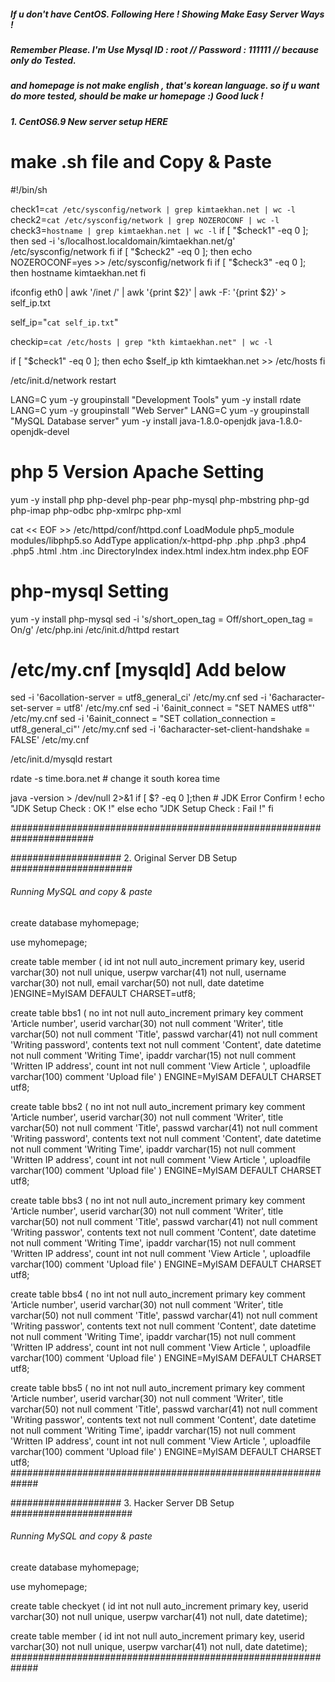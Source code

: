 ##### If u don't have CentOS. Following Here ! Showing Make Easy Server Ways ! #####
##### Remember Please. I'm Use Mysql ID : root // Password : 111111 // because only do Tested. #####
##### and homepage is not make english , that's korean language. so if u want do more tested,  should be make ur homepage :) Good luck ! #####
##### 1. CentOS6.9 New server setup HERE #####
# make .sh file and Copy & Paste

#!/bin/sh

check1=`cat /etc/sysconfig/network | grep kimtaekhan.net | wc -l`
check2=`cat /etc/sysconfig/network | grep NOZEROCONF | wc -l`
check3=`hostname | grep kimtaekhan.net | wc -l`
if [ "$check1" -eq 0 ]; then
        sed -i 's/localhost.localdomain/kimtaekhan.net/g' /etc/sysconfig/network
fi
if [ "$check2" -eq 0 ]; then
        echo NOZEROCONF=yes >> /etc/sysconfig/network
fi
if [ "$check3" -eq 0 ]; then
        hostname kimtaekhan.net
fi

ifconfig eth0 | awk '/inet /' | awk '{print $2}' | awk -F: '{print $2}' > self_ip.txt

self_ip="`cat self_ip.txt`"

checkip=`cat /etc/hosts | grep "kth kimtaekhan.net" | wc -l`

if [ "$check1" -eq 0 ]; then
	echo $self_ip kth kimtaekhan.net >> /etc/hosts
fi

/etc/init.d/network restart

LANG=C yum -y groupinstall "Development Tools"
yum -y install rdate
LANG=C yum -y groupinstall "Web Server"
LANG=C yum -y groupinstall "MySQL Database server"
yum -y install java-1.8.0-openjdk java-1.8.0-openjdk-devel

# php 5 Version Apache Setting
yum -y install php php-devel php-pear php-mysql php-mbstring php-gd php-imap php-odbc php-xmlrpc php-xml

cat << EOF >> /etc/httpd/conf/httpd.conf
LoadModule php5_module modules/libphp5.so 
AddType application/x-httpd-php .php .php3 .php4 .php5 .html .htm .inc 
DirectoryIndex index.html index.htm index.php
EOF

# php-mysql Setting
yum -y install php-mysql
sed -i 's/short\_open\_tag \= Off/short\_open\_tag \= On/g' /etc/php.ini
/etc/init.d/httpd restart

# /etc/my.cnf [mysqld] Add below
sed -i '6acollation-server = utf8_general_ci' /etc/my.cnf
sed -i '6acharacter-set-server = utf8' /etc/my.cnf
sed -i '6ainit_connect = "SET NAMES utf8"' /etc/my.cnf
sed -i '6ainit_connect = "SET collation_connection = utf8_general_ci"' /etc/my.cnf
sed -i '6acharacter-set-client-handshake = FALSE' /etc/my.cnf


/etc/init.d/mysqld restart

rdate -s time.bora.net # change it south korea time

java -version > /dev/null 2>&1
if [ $? -eq 0 ];then # JDK Error Confirm !
    echo "JDK Setup Check : OK !"
else
    echo "JDK Setup Check : Fail !"
fi

#######################################################################


#################### 2. Original Server DB Setup ######################
###### Running MySQL and copy & paste ######
create database myhomepage;

use myhomepage;

create table member (
 id int not null auto_increment primary key,
 userid varchar(30) not null unique,
 userpw varchar(41) not null,
 username varchar(30) not null,
 email varchar(50) not null,
 date datetime
)ENGINE=MyISAM DEFAULT CHARSET=utf8;

create table bbs1 (
no       int not null auto_increment primary key comment 'Article number',
userid   varchar(30) not null comment 'Writer', 
title    varchar(50) not null comment 'Title',
passwd   varchar(41) not null comment 'Writing password', 
contents text not null comment 'Content',
date     datetime  not null comment 'Writing Time',
ipaddr   varchar(15) not null comment 'Written IP address',
count    int not null comment 'View Article ',
uploadfile varchar(100) comment 'Upload file'
) ENGINE=MyISAM DEFAULT CHARSET utf8;

create table bbs2 (
no       int not null auto_increment primary key comment 'Article number',
userid   varchar(30) not null comment 'Writer', 
title    varchar(50) not null comment 'Title',
passwd   varchar(41) not null comment 'Writing password', 
contents text not null comment 'Content',
date     datetime  not null comment 'Writing Time',
ipaddr   varchar(15) not null comment 'Written IP address',
count    int not null comment 'View Article ',
uploadfile varchar(100) comment 'Upload file'
) ENGINE=MyISAM DEFAULT CHARSET utf8;

create table bbs3 (
no       int not null auto_increment primary key comment 'Article number',
userid   varchar(30) not null comment 'Writer', 
title    varchar(50) not null comment 'Title',
passwd   varchar(41) not null comment 'Writing passwor', 
contents text not null comment 'Content',
date     datetime  not null comment 'Writing Time',
ipaddr   varchar(15) not null comment 'Written IP address',
count    int not null comment 'View Article ',
uploadfile varchar(100) comment 'Upload file'
) ENGINE=MyISAM DEFAULT CHARSET utf8;

create table bbs4 (
no       int not null auto_increment primary key comment 'Article number',
userid   varchar(30) not null comment 'Writer', 
title    varchar(50) not null comment 'Title',
passwd   varchar(41) not null comment 'Writing passwor', 
contents text not null comment 'Content',
date     datetime  not null comment 'Writing Time',
ipaddr   varchar(15) not null comment 'Written IP address',
count    int not null comment 'View Article ',
uploadfile varchar(100) comment 'Upload file'
) ENGINE=MyISAM DEFAULT CHARSET utf8;

create table bbs5 (
no       int not null auto_increment primary key comment 'Article number',
userid   varchar(30) not null comment 'Writer', 
title    varchar(50) not null comment 'Title',
passwd   varchar(41) not null comment 'Writing passwor', 
contents text not null comment 'Content',
date     datetime  not null comment 'Writing Time',
ipaddr   varchar(15) not null comment 'Written IP address',
count    int not null comment 'View Article ',
uploadfile varchar(100) comment 'Upload file'
) ENGINE=MyISAM DEFAULT CHARSET utf8;
#############################################################

#################### 3. Hacker Server DB Setup ######################
###### Running MySQL and copy & paste ######
create database myhomepage;

use myhomepage;

create table checkyet (
 id int not null auto_increment primary key,
 userid varchar(30) not null unique,
 userpw varchar(41) not null,
 date datetime);

create table member (
id int not null auto_increment primary key,
userid varchar(30) not null unique,
userpw varchar(41) not null,
date datetime);
#############################################################
